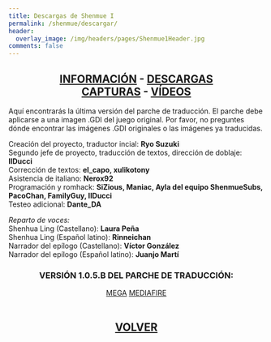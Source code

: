 ```yaml
---
title: Descargas de Shenmue I
permalink: /shenmue/descargar/
header:
  overlay_image: /img/headers/pages/Shenmue1Header.jpg
comments: false
---
```

<h2 style="text-align: center;"><strong><a href="/shenmue/informacion/">INFORMACIÓN</a> - <a href="/shenmue/descargar/">DESCARGAS</a><br>  
<a href="/shenmue/capturas/">CAPTURAS</a> - <a href="/shenmue/videos/">VÍDEOS</a></strong></h2>  
Aquí encontrarás la última versión del parche de traducción. El parche debe aplicarse 
a una imagen .GDI del juego original. Por favor, no preguntes dónde encontrar las imágenes 
.GDI originales o las imágenes ya traducidas.

Creación del proyecto, traductor incial: **Ryo Suzuki**  
Segundo jefe de proyecto, traducción de textos, dirección de doblaje: **IlDucci**  
Corrección de textos: **el_capo, xulikotony**  
Asistencia de italiano: **Nerox92**  
Programación y romhack: **SiZious, Maniac, Ayla del equipo ShenmueSubs, PacoChan, FamilyGuy, IlDucci**  
Testeo adicional: **Dante_DA**

_Reparto de voces:_  
Shenhua Ling (Castellano): **Laura Peña**  
Shenhua Ling (Español latino): **Rinneichan**  
Narrador del epílogo (Castellano): **Víctor González**  
Narrador del epílogo (Español latino): **Juanjo Martí**

<h3 style="text-align: center;">VERSIÓN 1.0.5.B DEL PARCHE DE TRADUCCIÓN:</h3>

<center>
<a href="https://mega.nz/file/xc0GGTTR#pETvPMO4hZD5qALFJqUHe0F3WAmP00Oi7RZcVdhIF6I" class="btn btn--primary btn--x-large" target="_blank">MEGA</a> <a href="https://www.mediafire.com/file/6a0h0p4jcgp78ht/ShenmueIEnEspa%25C3%25B1ol105b.7z/file" class="btn btn--primary btn--x-large" target="_blank">MEDIAFIRE</a>
</center><br>

<h2 style="text-align: center;"><strong><a href="/shenmue/">VOLVER</a></strong></h2>



